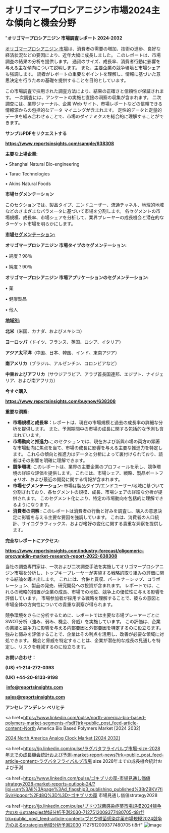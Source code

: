 # オリゴマープロシアニジン市場2024主な傾向と機会分野

"<strong>オリゴマープロシアニジン 市場調査レポート 2024-2032</strong>

<a href=https://www.reportsinsights.com/sample/638308>オリゴマープロシアニジン 市場</a>は、消費者の需要の増加、技術の進歩、良好な経済状況などの要因により、近年大幅に成長しました。 このレポートは、市場調査の結果の分析を提供します。 通貨のサイズ、成長率、消費者行動に影響を与える主な傾向について説明します。 また、主要企業の競争環境と市場シェアも強調します。 読者がレポートの重要なポイントを理解し、情報に基づいた意思決定を行うための基礎を提供することを目的としています。

この市場調査で採用された調査方法により、結果の正確さと信頼性が保証されます。 一次調査には、アンケートの実施と直接の洞察の収集が含まれます。 二次調査には、業界ジャーナル、企業 Web サイト、市場レポートなどの信頼できる情報源からの包括的なデータ マイニングが含まれます。 定性的データと定量的データを組み合わせることで、市場のダイナミクスを総合的に理解することができます。

<strong><b>サンプルPDFをリクエストする</b></strong>

<a href=https://www.reportsinsights.com/sample/638308><strong><u>https://www.reportsinsights.com/sample/638308</u></strong></a>

<strong>主要な上場企業:</strong>

• Shanghai Natural Bio-engineering

• Tarac Technologies

• Akins Natural Foods

<strong>市場セグメンテーション</strong>

このセクションでは、製品タイプ、エンドユーザー、流通チャネル、地理的地域などのさまざまなパラメータに基づいて市場を分割します。 各セグメントの市場規模、成長率、市場シェアを分析して、業界プレーヤーの成長機会と潜在的なターゲット市場を明らかにします。

<strong><u>市場セグメンテーション</u></strong><strong><u>:</u></strong>

<strong>オリゴマープロシアニジン 市場タイプのセグメンテーション:</strong>

• 純度？98％

• 純度？90％

<strong>オリゴマープロシアニジン 市場アプリケーションのセグメンテーション:</strong>

• 薬

• 健康製品

• 他人

<strong><u>地域別</u></strong><strong><u>:</u></strong>

<strong>北米</strong>（米国、カナダ、およびメキシコ）

<strong>ヨーロッパ</strong>（ドイツ、フランス、英国、ロシア、イタリア）

<strong>アジア太平洋</strong>（中国、日本、韓国、インド、東南アジア）

<strong>南アメリカ</strong>（ブラジル、アルゼンチン、コロンビアなど）

<strong>中東およびアフリカ</strong>（サウジアラビア、アラブ首長国連邦、エジプト、ナイジェリア、および南アフリカ）

<strong>今すぐ購入</strong>

<a href=https://www.reportsinsights.com/buynow/638308><strong><u>https://www.reportsinsights.com/buynow/638308</u></strong></a>

<strong>重要な洞察:</strong>
<ul>
  <li><strong>市場規模と成長率：</strong>レポートは、現在の市場規模と過去の成長率の詳細な分析を提供します。 また、予測期間中の市場の成長に関する包括的な予測も含まれています。</li>
  <li><strong>市場動向と推進力:</strong>このセクションでは、現在および新興市場の両方の顕著な市場動向に焦点を当て、市場の成長に影響を与える主要な推進力を特定します。 これらの傾向と推進力はデータと分析によって裏付けられており、読者はその影響を明確に理解できます。</li>
  <li><strong>競争環境</strong>: このレポートは、業界の主要企業のプロフィールを示し、競争環境の詳細な評価を提供します。 これには、市場シェア、戦略、製品ポートフォリオ、および最近の開発に関する情報が含まれます。</li>
  <li><strong>市場セグメンテーション: </strong>市場は製品タイプ/エンドユーザー/地域に基づいて分割されており、各セグメントの規模、成長、市場シェアの詳細な分析が提供されます。 このセグメント化により、特定の市場動向を包括的に理解できるようになります。</li>
  <li><strong>消費者の洞察 : </strong>このレポートは消費者の行動と好みを調査し、購入の意思決定に影響を与える主要な要因を強調しています。 これは、消費者の人口統計、サイコグラフィックス、および嗜好の変化に関する貴重な洞察を提供します。</li>
</ul>
<strong>完全なレポートにアクセス:</strong>

<a href=https://www.reportsinsights.com/industry-forecast/oligomeric-procyanidin-market-research-report-2022-638308><strong><u><b>https://www.reportsinsights.com/industry-forecast/oligomeric-procyanidin-market-research-report-2022-638308</b></u></strong></a>

当社の調査専門家は、一次および二次調査手法を実施してオリゴマープロシアニジン市場を分析し、トップキープレーヤーが実施する戦略的取り組みの評価に関する結論を導き出します。 これには、合併と買収、パートナーシップ、コラボレーション、製品の発売、研究開発への投資が含まれます。 レポートでは、これらの戦略的措置が企業の成長、市場での地位、競争上の優位性に与える影響を評価しています。 市場参加者が採用する戦略を理解することで、彼らの意図と市場全体の方向性についての貴重な洞察が得られます。

競争環境をさらに分析するために、レポートでは主要な市場プレーヤーごとにSWOT分析（強み、弱み、機会、脅威）を実施しています。 この評価は、企業の業績と競争力に影響を与える内部要因と外部要因を特定するのに役立ちます。 強みと弱みを評価することで、企業はその利点を活用し、改善が必要な領域に対処できます。 機会と脅威を特定することは、企業が潜在的な成長の見通しを特定し、リスクを軽減するのに役立ちます。

<strong>お問い合わせ：</strong>

<strong>(US) +1-214-272-0393</strong>

<strong>(UK) +44-20-8133-9198</strong>

<strong> </strong><a href=info@reportsinsights.com><strong><u>info@reportsinsights.com</u></strong></a>

<a href=sales@reportsinsights.com><strong><u>sales@reportsinsights.com</u></strong></a>

<strong>アンセレ アンデレン ベリヒテ</strong>

<a href=https://www.linkedin.com/pulse/north-america-bio-based-polymers-market-segments-rfsdf?trk=public_post_feed-article-content>North America Bio Based Polymers Market [2024 2032]</a>

<a href=https://www.linkedin.com/pulse/2024-north-america-analog-clock-market-size-growth-vd6jf/>2024 North America Analog Clock Market [2024 2032]</a>

<a href=https://jp.linkedin.com/pulse/ラグバタフライバルブ市場-size-2028年までの成長機会統計および予測-market-report-news?trk=public_post_feed-article-content>ラグバタフライバルブ市場 size 2028年までの成長機会統計および予測</a>

<a href=https://www.linkedin.com/pulse/ゴキブリの罠-市場見通し価値strategy2028-market-reports-outlook-24/?lipi=urn%3Ali%3Apage%3Ad_flagship3_publishing_published%3BrZBKV7fiSvirHpqodr%2Fd8Q%3D%3D>ゴキブリの罠 市場見通し価値strategy2028</a>

<a href=https://jp.linkedin.com/pulse/ブドウ球菌感染症薬市場規模2024競争力のあるstrategies地域分析予測2030-7127512009377480705-ti8rf?trk=public_post_feed-article-content>ブドウ球菌感染症薬市場規模2024競争力のあるstrategies地域分析予測2030 7127512009377480705 ti8rf</a>"
![image](https://github.com/gayatrid12/RIgrowth/assets/158473851/629b99d6-79dd-48a2-b066-6bd7dda02563)
